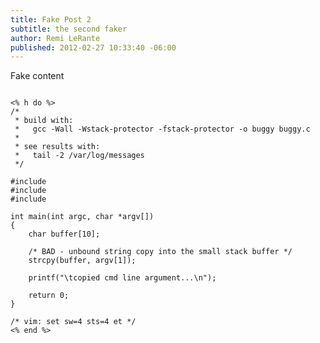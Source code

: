 ```yaml
---
title: Fake Post 2
subtitle: the second faker
author: Remi LeRante
published: 2012-02-27 10:33:40 -06:00
---
```


Fake content

<pre><code class='language-c'>
<% h do %>
/*
 * build with:
 *   gcc -Wall -Wstack-protector -fstack-protector -o buggy buggy.c
 *
 * see results with:
 *   tail -2 /var/log/messages
 */

#include <stdio.h>
#include <stdlib.h>
#include <string.h>

int main(int argc, char *argv[])
{
    char buffer[10];

    /* BAD - unbound string copy into the small stack buffer */
    strcpy(buffer, argv[1]);

    printf("\tcopied cmd line argument...\n");

    return 0;
}

/* vim: set sw=4 sts=4 et */
<% end %>
</code></pre>
